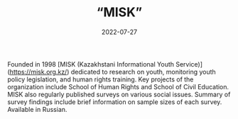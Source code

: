 ﻿---
countries: ["Kazakhstan"]
category: [“Local NGO"]
tags: [“general NGO”, “activism”, “human rights”, “civil society”]
dates: [1998-2022]
data_type: [“survey”, “quantitative”] 
title: [“MISK”]
date: [2022-07-27]
language: [“Russian”]
description: [Dedicated to research on youth, monitoring youth policy legislation, and human rights training.]
---

Founded in 1998 [MISK (Kazakhstani Informational Youth Service)] (https://misk.org.kz/) dedicated to research on youth, monitoring youth policy legislation, and human rights training. Key projects of the organization include School of Human Rights and School of Civil Education. MISK also regularly published surveys on various social issues. Summary of survey findings include brief information on sample sizes of each survey. Available in Russian. 
